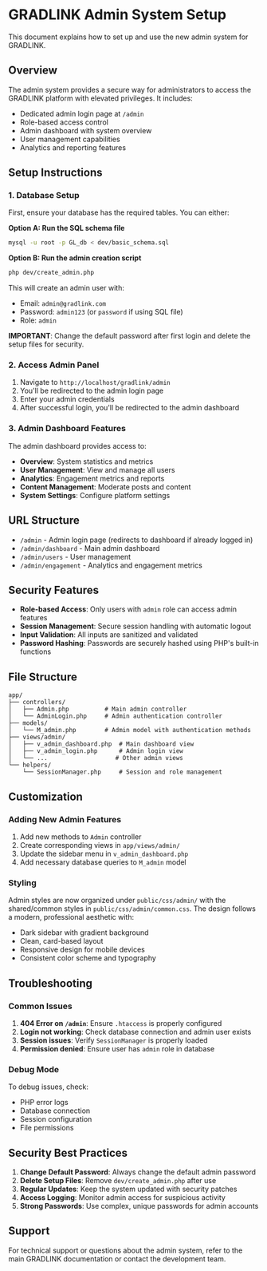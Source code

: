 # GRADLINK Admin System Setup

This document explains how to set up and use the new admin system for GRADLINK.

## Overview

The admin system provides a secure way for administrators to access the GRADLINK platform with elevated privileges. It includes:

- Dedicated admin login page at `/admin`
- Role-based access control
- Admin dashboard with system overview
- User management capabilities
- Analytics and reporting features

## Setup Instructions

### 1. Database Setup

First, ensure your database has the required tables. You can either:

**Option A: Run the SQL schema file**
```bash
mysql -u root -p GL_db < dev/basic_schema.sql
```

**Option B: Run the admin creation script**
```bash
php dev/create_admin.php
```

This will create an admin user with:
- Email: `admin@gradlink.com`
- Password: `admin123` (or `password` if using SQL file)
- Role: `admin`

**IMPORTANT**: Change the default password after first login and delete the setup files for security.

### 2. Access Admin Panel

1. Navigate to `http://localhost/gradlink/admin`
2. You'll be redirected to the admin login page
3. Enter your admin credentials
4. After successful login, you'll be redirected to the admin dashboard

### 3. Admin Dashboard Features

The admin dashboard provides access to:

- **Overview**: System statistics and metrics
- **User Management**: View and manage all users
- **Analytics**: Engagement metrics and reports
- **Content Management**: Moderate posts and content
- **System Settings**: Configure platform settings

## URL Structure

- `/admin` - Admin login page (redirects to dashboard if already logged in)
- `/admin/dashboard` - Main admin dashboard
- `/admin/users` - User management
- `/admin/engagement` - Analytics and engagement metrics

## Security Features

- **Role-based Access**: Only users with `admin` role can access admin features
- **Session Management**: Secure session handling with automatic logout
- **Input Validation**: All inputs are sanitized and validated
- **Password Hashing**: Passwords are securely hashed using PHP's built-in functions

## File Structure

```
app/
├── controllers/
│   ├── Admin.php          # Main admin controller
│   └── AdminLogin.php     # Admin authentication controller
├── models/
│   └── M_admin.php        # Admin model with authentication methods
├── views/admin/
│   ├── v_admin_dashboard.php  # Main dashboard view
│   ├── v_admin_login.php      # Admin login view
│   └── ...                   # Other admin views
└── helpers/
    └── SessionManager.php     # Session and role management
```

## Customization

### Adding New Admin Features

1. Add new methods to `Admin` controller
2. Create corresponding views in `app/views/admin/`
3. Update the sidebar menu in `v_admin_dashboard.php`
4. Add necessary database queries to `M_admin` model

### Styling

Admin styles are now organized under `public/css/admin/` with the shared/common styles in `public/css/admin/common.css`. The design follows a modern, professional aesthetic with:

- Dark sidebar with gradient background
- Clean, card-based layout
- Responsive design for mobile devices
- Consistent color scheme and typography

## Troubleshooting

### Common Issues

1. **404 Error on `/admin`**: Ensure `.htaccess` is properly configured
2. **Login not working**: Check database connection and admin user exists
3. **Session issues**: Verify `SessionManager` is properly loaded
4. **Permission denied**: Ensure user has `admin` role in database

### Debug Mode

To debug issues, check:
- PHP error logs
- Database connection
- Session configuration
- File permissions

## Security Best Practices

1. **Change Default Password**: Always change the default admin password
2. **Delete Setup Files**: Remove `dev/create_admin.php` after use
3. **Regular Updates**: Keep the system updated with security patches
4. **Access Logging**: Monitor admin access for suspicious activity
5. **Strong Passwords**: Use complex, unique passwords for admin accounts

## Support

For technical support or questions about the admin system, refer to the main GRADLINK documentation or contact the development team.
